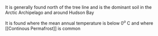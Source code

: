 It is generally found north of the tree line and is the dominant soil in the Arctic Archipelago and around Hudson Bay

It is found where the mean annual temperature is below $0^o$ C and where [[Continous Permafrost]] is common

